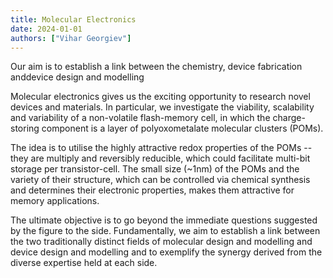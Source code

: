 ```yaml
---
title: Molecular Electronics
date: 2024-01-01
authors: ["Vihar Georgiev"]
---
```


Our aim is to establish a link between the chemistry, device fabrication anddevice design and modelling

<!--more-->

Molecular electronics gives us the exciting opportunity to research novel devices and materials. In particular, we investigate the viability, scalability and variability of a non-volatile flash-memory cell, in which the charge-storing component is a layer of polyoxometalate molecular clusters (POMs).

The idea is to utilise the highly attractive redox properties of the POMs -- they are multiply and reversibly reducible, which could facilitate multi-bit storage per transistor-cell. The small size (~1nm) of the POMs and the variety of their structure, which can be controlled via chemical synthesis and determines their electronic properties, makes them attractive for memory applications.

The ultimate objective is to go beyond the immediate questions suggested by the figure to the side. Fundamentally, we aim to establish a link between the two traditionally distinct fields of molecular design and modelling and device design and modelling and to exemplify the synergy derived from the diverse expertise held at each side.


